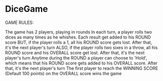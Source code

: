 # DiceGame
GAME RULES:

The game has 2 players, playing in rounds
In each turn, a player rolls two dices as many times as he whishes. Each result get added to his ROUND score
BUT, if the player rolls a 1, all his ROUND score gets lost. After that, it's the next player's turn
ALSO, if the player rolls two sixes in a throw, all his ROUND score and his OVERALL score get lost. After that, it's the next player's turn
Anytime during the ROUND a player can choose to 'Hold', which means that his ROUND score gets added to his OVERALL score. After that, it's the next player's turn
The first player to reach the WINNING SCORE (Default 100 points) on the OVERALL score wins the game
